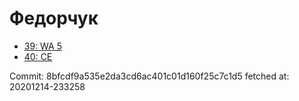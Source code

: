# Федорчук
- [39: WA 5](39.md)
- [40: CE](40.md)

Commit: 8bfcdf9a535e2da3cd6ac401c01d160f25c7c1d5
 fetched at: 20201214-233258
